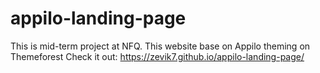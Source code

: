 # appilo-landing-page
This is mid-term project at NFQ. This website base on Appilo theming on Themeforest
Check it out: https://zevik7.github.io/appilo-landing-page/
